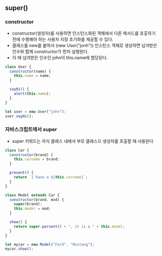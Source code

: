## super()

### constructor

- constructor(생성자)를 사용하면 인스턴스화된 객체에서 다른 메서드를 호춯하기 전에 수행해야 하는 사용자 지정 초기화를 제공할 수 있다.
- 클래스를 new를 붙여서 (new User("jonh")) 인스턴스 객체로 생성하면 넘겨받은 인수와 함께 constructor가 먼저 실행된다.
- 이 때 넘겨받은 인수인 john이 this.name에 할당된다.

```js
class User {
  constructor(name) {
    this.name = name;
  }

  sayHi() {
    alert(this.name);
  }
}

let user = new User("john");
user.sayHi();
```

### 자바스크립트에서 super

- super 키워드는 자식 클래스 내에서 부모 클래스으 생성자를 호출할 때 사용된다

```js
class Car {
  constructor(brand) {
    this.carname = brand;
  }

  present() {
    return `I have a ${this.carname}`;
  }
}

class Model extends Car {
  constructor(brand, mod) {
    super(brand);
    this.model = mod;
  }

  show() {
    return super.persent() + ", it is a " + this.model;
  }
}

let mycar = new Model("Ford", "Mustang");
mycar.show();
```
